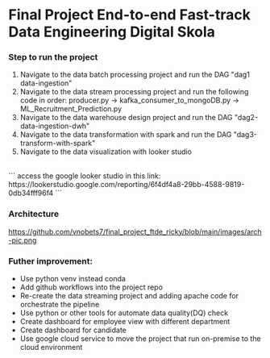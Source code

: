 # Final Project End-to-end Fast-track Data Engineering Digital Skola

### Step to run the project
1. Navigate to the data batch processing project and run the DAG "dag1 data-ingestion"
2. Navigate to the data stream processing project and run the following code in order: producer.py -> kafka_consumer_to_mongoDB.py -> ML_Recruitment_Prediction.py
3. Navigate to the data warehouse design project and run the DAG "dag2-data-ingestion-dwh"
4. Navigate to the data transformation with spark and run the DAG "dag3-transform-with-spark"
5. Navigate to the data visualization with looker studio 
<br>
```
access the google looker studio in this link: https://lookerstudio.google.com/reporting/6f4df4a8-29bb-4588-9819-0db34fff96f4
```

### Architecture
https://github.com/vnobets7/final_project_ftde_ricky/blob/main/images/arch-pic.png

### Futher improvement:
- Use python venv instead conda
- Add github workflows into the project repo
- Re-create the data streaming project and adding apache code for orchestrate the pipeline
- Use python or other tools for automate data quality(DQ) check
- Create dashboard for employee view with different department
- Create dashboard for candidate
- Use google cloud service to move the project that run on-premise to the cloud environment
